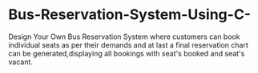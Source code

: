 # Bus-Reservation-System-Using-C-
Design Your Own Bus Reservation System where customers can book individual seats as per their demands and at last a final reservation chart can be generated,displaying all bookings with seat's booked and seat's vacant.
